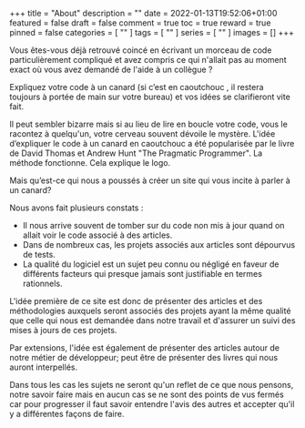 +++
title = "About"
description = ""
date = 2022-01-13T19:52:06+01:00
featured = false
draft = false
comment = true
toc = true
reward = true
pinned = false
categories = [
  ""
]
tags = [
  ""
]
series = [
  ""
]
images = []
+++

Vous êtes-vous déjà retrouvé coincé en écrivant un morceau de code particulièrement compliqué et avez compris ce qui n'allait pas au moment exact où vous avez demandé de l'aide à un collègue ?

Expliquez votre code à un canard (si c’est en caoutchouc , il restera toujours à portée de main sur votre bureau) et vos idées se clarifieront vite fait.

Il peut sembler bizarre mais si au lieu de lire en boucle votre code, vous le racontez à quelqu'un, votre cerveau souvent dévoile le mystère. L'idée d’expliquer le code à un canard en caoutchouc a été popularisée par le livre de David Thomas et Andrew Hunt "The Pragmatic Programmer". La méthode fonctionne. Cela explique le logo.

Mais qu’est-ce qui nous a poussés à créer un site qui vous incite à parler à un canard?

Nous avons fait plusieurs constats :
- Il nous arrive souvent de tomber sur du code non mis à jour quand on allait voir le code associé à des articles.
- Dans de nombreux cas, les projets associés aux articles sont dépourvus de tests.
- La qualité du logiciel est un sujet peu connu ou négligé en faveur de différents facteurs qui presque jamais sont justifiable en termes rationnels.

L'idée première de ce site est donc de présenter des articles et des méthodologies auxquels seront associés des projets ayant la même qualité que celle qui nous est demandée dans notre travail et d'assurer un suivi des mises à jours de ces projets.

Par extensions, l'idée est également de présenter des articles autour de notre métier de développeur; peut être de présenter des livres qui nous auront interpellés.

Dans tous les cas les sujets ne seront qu'un reflet de ce que nous pensons, notre savoir faire mais en aucun cas se ne sont des points de vus fermés car pour progresser il faut savoir entendre l'avis des autres et accepter qu'il y a différentes façons de faire.
